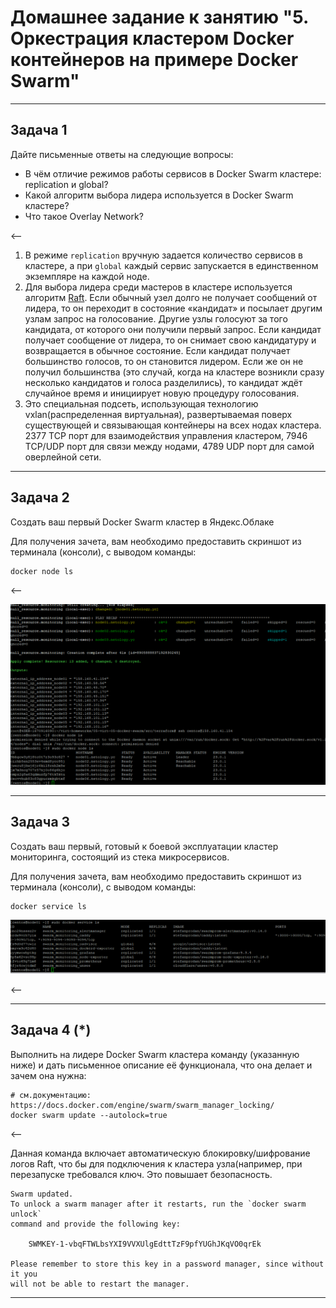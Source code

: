 # Домашнее задание к занятию "5. Оркестрация кластером Docker контейнеров на примере Docker Swarm"

---

## Задача 1

Дайте письменные ответы на следующие вопросы:

- В чём отличие режимов работы сервисов в Docker Swarm кластере: replication и global?
- Какой алгоритм выбора лидера используется в Docker Swarm кластере?
- Что такое Overlay Network?

<--

1. В режиме `replication` вручную задается количество сервисов в кластере, а при `global` каждый сервис запускается в единственном экземпляре на каждой ноде.
1. Для выбора лидера среди мастеров в кластере используется алгоритм [Raft](https://ru.wikipedia.org/wiki/Raft_(алгоритм)). Если обычный узел долго не получает сообщений от лидера, то он переходит в состояние «кандидат» и посылает другим узлам запрос на голосование. Другие узлы голосуют за того кандидата, от которого они получили первый запрос. Если кандидат получает сообщение от лидера, то он снимает свою кандидатуру и возвращается в обычное состояние. Если кандидат получает большинство голосов, то он становится лидером. Если же он не получил большинства (это случай, когда на кластере возникли сразу несколько кандидатов и голоса разделились), то кандидат ждёт случайное время и инициирует новую процедуру голосования.
1. Это специальная подсеть, использующая технологию vxlan(распределенная виртуальная), развертываемая поверх существующей и связывающая контейнеры на всех нодах кластера. 2377 TCP порт для взаимодействия управления кластером, 7946 TCP/UDP порт для связи между нодами, 4789 UDP порт для самой оверлейной сети.


---

## Задача 2

Создать ваш первый Docker Swarm кластер в Яндекс.Облаке

Для получения зачета, вам необходимо предоставить скриншот из терминала (консоли), с выводом команды:
```
docker node ls
```

<--

![Результат](/img/2023-03-10_19-44-52.png)

---
## Задача 3

Создать ваш первый, готовый к боевой эксплуатации кластер мониторинга, состоящий из стека микросервисов.

Для получения зачета, вам необходимо предоставить скриншот из терминала (консоли), с выводом команды:
```
docker service ls
```

![Результат](/img/2023-03-10_19-51-44.png)


<--

---
## Задача 4 (*)

Выполнить на лидере Docker Swarm кластера команду (указанную ниже) и дать письменное описание её функционала, что она делает и зачем она нужна:
```
# см.документацию: https://docs.docker.com/engine/swarm/swarm_manager_locking/
docker swarm update --autolock=true
```

<--

Данная команда включает автоматическую блокировку/шифрование логов Raft, что бы для подключения к кластера узла(например, при перезапуске требовался ключ. Это повышает безопасность.


```commandline
Swarm updated.
To unlock a swarm manager after it restarts, run the `docker swarm unlock`
command and provide the following key:

    SWMKEY-1-vbqFTWLbsYXI9VVXUlgEdttTzF9pfYUGhJKqVO0qrEk

Please remember to store this key in a password manager, since without it you
will not be able to restart the manager.

```

---
